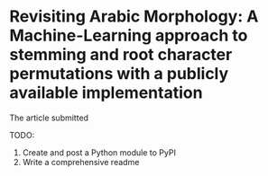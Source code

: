 # Revisiting Arabic Morphology: A Machine-Learning approach to stemming and root character permutations with a publicly available implementation
The article submitted

TODO:
1. Create and post a Python module to PyPI
2. Write a comprehensive readme
